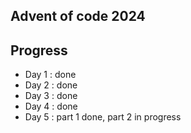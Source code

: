 ## Advent of code 2024

## Progress
- Day 1 : done
- Day 2 : done 
- Day 3 : done 
- Day 4 : done
- Day 5 : part 1 done, part 2 in progress 
